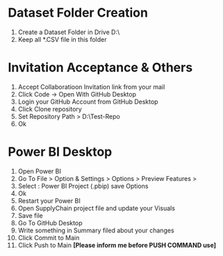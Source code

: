 # Dataset Folder Creation
  1. Create a Dataset Folder in Drive D:\
  2. Keep all *.CSV file in this folder

# Invitation Acceptance & Others
  1. Accept Collaboratioon Invitation link from your mail
  2. Click Code -> Open With GitHub Desktop
  3. Login your GitHub Account from GitHub Desktop
  4. Click Clone repository
  5. Set Repository Path > D:\Test-Repo
  6. Ok

# Power BI Desktop
  1. Open Power BI
  2. Go To File > Option & Settings > Options > Preview Features >
  3. Select : Power BI Project (.pbip) save Options
  4. Ok
  5. Restart your Power BI
  6. Open SupplyChain project file and update your Visuals
  7. Save file
  8. Go To GitHub Desktop
  9. Write something in Summary filed about your changes
  10. Click Commit to Main
  11. Click Push to Main <b> [Please inform me before PUSH COMMAND use] </b>
